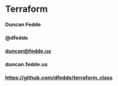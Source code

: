 # Terraform


### Duncan Fedde <!-- .element: class="fragment" --> 
### @dfedde <!-- .element: class="fragment" -->
### duncan@fedde.us <!-- .element: class="fragment" -->
### duncan.fedde.us <!-- .element: class="fragment" -->
### https://github.com/dfedde/terraform_class <!-- .element: class="fragment" -->

